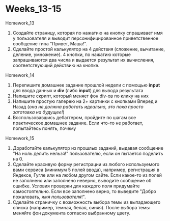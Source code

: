 # Weeks_13-15

Homework_13

1. Создайте страницу, которая по нажатию на кнопку спрашивает имя у пользователя и выводит персонифицированное приветственное сообщение типа "Привет, Маша!".
2. Сделайте простой калькулятор на 4 действия (сложение, вычитание, деление, умножение). 4 кнопки, по нажатию которые запрашиваются два числа и выдается результат их вычисления, соответствующий действию на кнопке.

Homework_14

1. Перепишите домашнее задание прошлой недели c помощью **input** для ввода данных и **div** (либо **input**) для вывода результата
2. Напишите скрипт, который меняет фон div-ов по клику на них
3. Напишите простую галерею на 2+ картинки с кнопками Вперед и Назад (_она не должна работать идеально, это пока просто заготовка на будущее!_)
4. Воспользовавшись дебаггером, пройдите по шагам все практическое домашнее задание. Если что-то не работает, попытайтесь понять, почему

Homework_15

1. Доработайте калькулятор из прошлых заданий, выдавая сообщение "На ноль делить нельзя!" пользователю, если он пытается поделить на 0.
2. Сделайте красивую форму регистрации из любого используемого вами сервиса (минимум 5 полей ввода), например, регистрация в Яндексе, Гугле или на любом другом сайте. Если какое-то из полей не заполнено или заполнено неверно, выводите сообщение об ошибке. Условия проверки для каждого поля придумайте самостоятельно. Если все заполнено верно, то выведите "Добро пожаловать, _имя пользователя_!".
3. Сделайте страничку с возможность выбора темы из выпадающего списка (например, темная, белая, синяя). После выбора темы меняйте фон документа согласно выбранному цвету.
